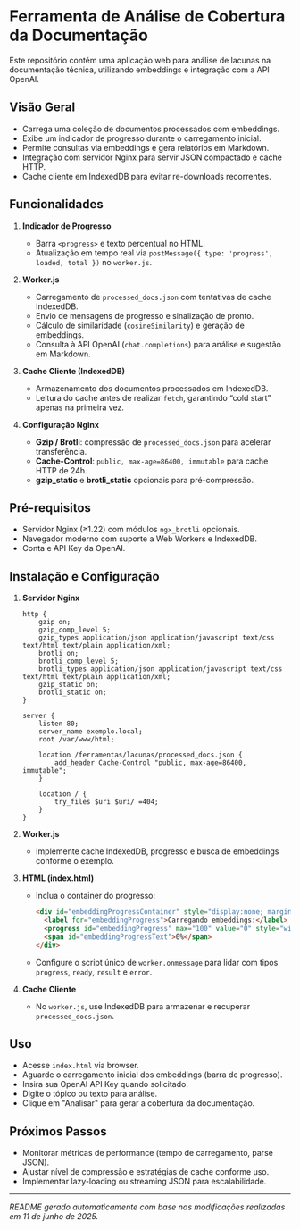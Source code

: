 # Ferramenta de Análise de Cobertura da Documentação

Este repositório contém uma aplicação web para análise de lacunas na documentação técnica, utilizando embeddings e integração com a API OpenAI.

## Visão Geral
- Carrega uma coleção de documentos processados com embeddings.
- Exibe um indicador de progresso durante o carregamento inicial.
- Permite consultas via embeddings e gera relatórios em Markdown.
- Integração com servidor Nginx para servir JSON compactado e cache HTTP.
- Cache cliente em IndexedDB para evitar re-downloads recorrentes.

## Funcionalidades
1. **Indicador de Progresso**  
   - Barra `<progress>` e texto percentual no HTML.
   - Atualização em tempo real via `postMessage({ type: 'progress', loaded, total })` no `worker.js`.

2. **Worker.js**
   - Carregamento de `processed_docs.json` com tentativas de cache IndexedDB.
   - Envio de mensagens de progresso e sinalização de pronto.
   - Cálculo de similaridade (`cosineSimilarity`) e geração de embeddings.
   - Consulta à API OpenAI (`chat.completions`) para análise e sugestão em Markdown.

3. **Cache Cliente (IndexedDB)**
   - Armazenamento dos documentos processados em IndexedDB.
   - Leitura do cache antes de realizar `fetch`, garantindo “cold start” apenas na primeira vez.

4. **Configuração Nginx**
   - **Gzip / Brotli**: compressão de `processed_docs.json` para acelerar transferência.
   - **Cache-Control**: `public, max-age=86400, immutable` para cache HTTP de 24h.
   - **gzip_static** e **brotli_static** opcionais para pré-compressão.

## Pré-requisitos
- Servidor Nginx (≥1.22) com módulos `ngx_brotli` opcionais.
- Navegador moderno com suporte a Web Workers e IndexedDB.
- Conta e API Key da OpenAI.

## Instalação e Configuração

1. **Servidor Nginx**  
   ```nginx
   http {
       gzip on;
       gzip_comp_level 5;
       gzip_types application/json application/javascript text/css text/html text/plain application/xml;
       brotli on;
       brotli_comp_level 5;
       brotli_types application/json application/javascript text/css text/html text/plain application/xml;
       gzip_static on;
       brotli_static on;
   }

   server {
       listen 80;
       server_name exemplo.local;
       root /var/www/html;

       location /ferramentas/lacunas/processed_docs.json {
           add_header Cache-Control "public, max-age=86400, immutable";
       }

       location / {
           try_files $uri $uri/ =404;
       }
   }
   ```

2. **Worker.js**  
   - Implemente cache IndexedDB, progresso e busca de embeddings conforme o exemplo.

3. **HTML (index.html)**  
   - Inclua o container do progresso:
     ```html
     <div id="embeddingProgressContainer" style="display:none; margin-top:16px;">
       <label for="embeddingProgress">Carregando embeddings:</label>
       <progress id="embeddingProgress" max="100" value="0" style="width:100%;"></progress>
       <span id="embeddingProgressText">0%</span>
     </div>
     ```
   - Configure o script único de `worker.onmessage` para lidar com tipos `progress`, `ready`, `result` e `error`.

4. **Cache Cliente**  
   - No `worker.js`, use IndexedDB para armazenar e recuperar `processed_docs.json`.

## Uso
- Acesse `index.html` via browser.
- Aguarde o carregamento inicial dos embeddings (barra de progresso).
- Insira sua OpenAI API Key quando solicitado.
- Digite o tópico ou texto para análise.
- Clique em "Analisar" para gerar a cobertura da documentação.

## Próximos Passos
- Monitorar métricas de performance (tempo de carregamento, parse JSON).
- Ajustar nível de compressão e estratégias de cache conforme uso.
- Implementar lazy-loading ou streaming JSON para escalabilidade.

---

*README gerado automaticamente com base nas modificações realizadas em 11 de junho de 2025.*

